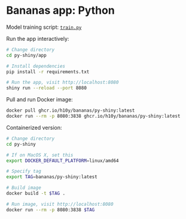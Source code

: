 # Bananas app: Python

Model training script: [`train.py`](./train.py)

Run the app interactively:

```bash
# Change directory
cd py-shiny/app

# Install dependencies
pip install -r requirements.txt

# Run the app, visit http://localhost:8080
shiny run --reload --port 8080
```

Pull and run Docker image:

```bash
docker pull ghcr.io/h10y/bananas/py-shiny:latest
docker run --rm -p 8080:3838 ghcr.io/h10y/bananas/py-shiny:latest
```

Containerized version:

```bash
# Change directory
cd py-shiny

# If on MacOS X, set this
export DOCKER_DEFAULT_PLATFORM=linux/amd64

# Specify tag
export TAG=bananas/py-shiny:latest

# Build image
docker build -t $TAG .

# Run image, visit http://localhost:8080
docker run --rm -p 8080:3838 $TAG
```

